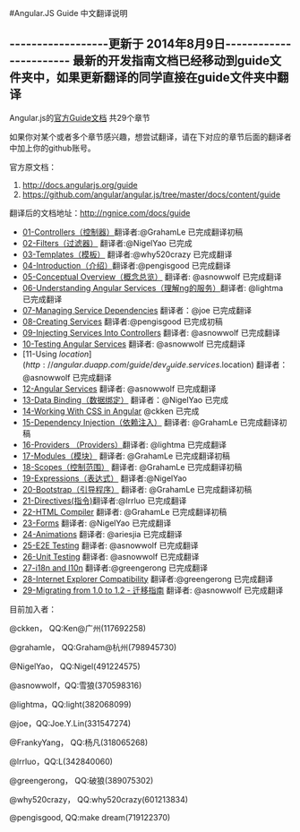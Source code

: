 #Angular.JS Guide 中文翻译说明

------------------更新于 2014年8月9日-----------------------
最新的开发指南文档已经移动到guide文件夹中，如果更新翻译的同学直接在guide文件夹中翻译
------------------------------------------------------------


Angular.js的[官方Guide文档](http://docs.angularjs.org/guide) 共29个章节

如果你对某个或者多个章节感兴趣，想尝试翻译，请在下对应的章节后面的翻译者中加上你的github账号。

官方原文档：

1. http://docs.angularjs.org/guide
1. https://github.com/angular/angular.js/tree/master/docs/content/guide

翻译后的文档地址：http://ngnice.com/docs/guide

* [01-Controllers（控制器）](http://angular.duapp.com/guide/controller)翻译者:@GrahamLe 已完成翻译初稿
* [02-Filters（过滤器）](http://angular.duapp.com/guide/filter) 翻译者:@NigelYao  已完成
* [03-Templates（模板）](http://angular.duapp.com/guide/templates) 翻译者:@why520crazy 已完成翻译
* [04-Introduction（介绍）](http://angular.duapp.com/guide/introduction)翻译者:@pengisgood 已完成翻译
* [05-Conceptual Overview（概念总览）](http://angular.duapp.com/guide/concepts) 翻译者: @asnowwolf 已完成翻译
* [06-Understanding Angular Services（理解ng的服务）](http://angular.duapp.com/guide/dev_guide.services.understanding_services)翻译者: @lightma 已完成翻译
* [07-Managing Service Dependencies](http://angular.duapp.com/guide/dev_guide.services.managing_dependencies) 翻译者：@joe 已完成翻译
* [08-Creating Services](http://angular.duapp.com/guide/dev_guide.services.creating_services)  翻译者:@pengisgood 已完成初稿
* [09-Injecting Services Into Controllers](http://angular.duapp.com/guide/dev_guide.services.injecting_controllers) 翻译者: @asnowwolf 已完成翻译
* [10-Testing Angular Services](http://angular.duapp.com/guide/dev_guide.services.testing_services) 翻译者: @asnowwolf 已完成翻译
* [11-Using $location](http://angular.duapp.com/guide/dev_guide.services.$location) 翻译者：@asnowwolf 已完成翻译
* [12-Angular Services](http://angular.duapp.com/guide/dev_guide.services) 翻译者: @asnowwolf 已完成翻译
* [13-Data Binding（数据绑定）](http://angular.duapp.com/guide/databinding) 翻译者：@NigelYao 已完成
* [14-Working With CSS in Angular](http://angular.duapp.com/guide/dev_guide.templates.css-styling) @ckken 已完成
* [15-Dependency Injection（依赖注入）](http://angular.duapp.com/guide/di) 翻译者: @GrahamLe 已完成翻译初稿
* [16-Providers （Providers）](http://angular.duapp.com/guide/providers)翻译者: @lightma 已完成翻译
* [17-Modules（模块）](http://angular.duapp.com/guide/module) 翻译者: @GrahamLe 已完成翻译初稿
* [18-Scopes（控制范围）](http://angular.duapp.com/guide/scope) 翻译者: @GrahamLe 已完成翻译初稿
* [19-Expressions（表达式）](http://angular.duapp.com/guide/expression) 翻译者:@NigelYao
* [20-Bootstrap（引导程序）](http://angular.duapp.com/guide/bootstrap) 翻译者: @GrahamLe 已完成翻译初稿
* [21-Directives(指令)](http://angular.duapp.com/guide/directive)翻译者:@lrrluo 已完成翻译          
* [22-HTML Compiler](http://angular.duapp.com/guide/compiler) 翻译者: @GrahamLe 已完成翻译初稿
* [23-Forms](http://angular.duapp.com/guide/forms) 翻译者: @NigelYao 已完成翻译
* [24-Animations](http://angular.duapp.com/guide/animations) 翻译者: @ariesjia 已完成翻译
* [25-E2E Testing](http://angular.duapp.com/guide/dev_guide.e2e-testing) 翻译者: @asnowwolf 已完成翻译
* [26-Unit Testing](http://angular.duapp.com/guide/dev_guide.unit-testing) 翻译者: @asnowwolf 已完成翻译
* [27-i18n and l10n](http://angular.duapp.com/guide/i18n) 翻译者:@greengerong 已完成翻译
* [28-Internet Explorer Compatibility](http://angular.duapp.com/guide/ie) 翻译者:@greengerong 已完成翻译
* [29-Migrating from 1.0 to 1.2 - 迁移指南](http://angular.duapp.com/guide/migration) 翻译者: @asnowwolf 已完成翻译

目前加入者：

@ckken， QQ:Ken@广州(117692258)

@grahamle， QQ:Graham@杭州(798945730)  

@NigelYao， QQ:Nigel(491224575)

@asnowwolf，QQ:雪狼(370598316)

@lightma，QQ:light(382068099)

@joe，QQ:Joe.Y.Lin(331547274)

@FrankyYang， QQ:杨凡(318065268) 

@lrrluo，QQ:L(342840060) 

@greengerong， QQ:破狼(389075302)

@why520crazy， QQ:why520crazy(601213834)

@pengisgood,  QQ:make dream(719122370)
